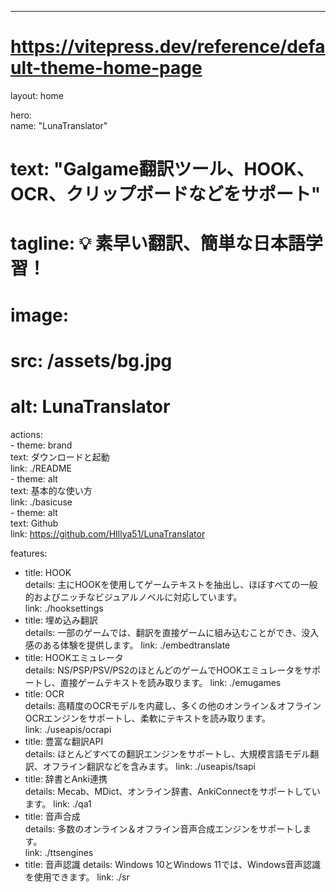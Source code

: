 ---  
# https://vitepress.dev/reference/default-theme-home-page  
layout: home  

hero:  
  name: "LunaTranslator"  
  # text: "Galgame翻訳ツール、HOOK、OCR、クリップボードなどをサポート"  
  # tagline: 💡 素早い翻訳、簡単な日本語学習！  
  # image:  
  #   src: /assets/bg.jpg  
  #   alt: LunaTranslator  
  actions:  
    - theme: brand  
      text: ダウンロードと起動  
      link: ./README  
    - theme: alt  
      text: 基本的な使い方  
      link: ./basicuse  
    - theme: alt  
      text: Github  
      link: https://github.com/HIllya51/LunaTranslator  

features:  
  - title: HOOK  
    details: 主にHOOKを使用してゲームテキストを抽出し、ほぼすべての一般的およびニッチなビジュアルノベルに対応しています。  
    link: ./hooksettings
  - title: 埋め込み翻訳  
    details: 一部のゲームでは、翻訳を直接ゲームに組み込むことができ、没入感のある体験を提供します。
    link: ./embedtranslate
  - title: HOOKエミュレータ  
    details: NS/PSP/PSV/PS2のほとんどのゲームでHOOKエミュレータをサポートし、直接ゲームテキストを読み取ります。
    link: ./emugames
  - title: OCR  
    details: 高精度のOCRモデルを内蔵し、多くの他のオンライン＆オフラインOCRエンジンをサポートし、柔軟にテキストを読み取ります。  
    link: ./useapis/ocrapi
  - title: 豊富な翻訳API  
    details: ほとんどすべての翻訳エンジンをサポートし、大規模言語モデル翻訳、オフライン翻訳などを含みます。
    link: ./useapis/tsapi
  - title: 辞書とAnki連携  
    details: Mecab、MDict、オンライン辞書、AnkiConnectをサポートしています。 
    link: ./qa1
  - title: 音声合成  
    details: 多数のオンライン＆オフライン音声合成エンジンをサポートします。  
    link: ./ttsengines
  - title: 音声認識
    details: Windows 10とWindows 11では、Windows音声認識を使用できます。
    link: ./sr
